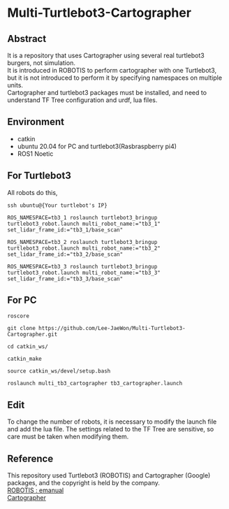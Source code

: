 # Multi-Turtlebot3-Cartographer

## Abstract
It is a repository that uses Cartographer using several real turtlebot3 burgers, not simulation.<br>
It is introduced in ROBOTIS to perform cartographer with one Turtlebot3, but it is not introduced to perform it by specifying namespaces on multiple units.<br>
Cartographer and turtlebot3 packages must be installed, and need to understand TF Tree configuration and urdf, lua files.<br>

## Environment
- catkin
- ubuntu 20.04 for PC and turtlebot3(Rasbraspberry pi4)
- ROS1 Noetic

## For Turtlebot3
All robots do this,
```
ssh ubuntu@{Your turtlebot's IP}
```
```
ROS_NAMESPACE=tb3_1 roslaunch turtlebot3_bringup turtlebot3_robot.launch multi_robot_name:="tb3_1" set_lidar_frame_id:="tb3_1/base_scan"
```
```
ROS_NAMESPACE=tb3_2 roslaunch turtlebot3_bringup turtlebot3_robot.launch multi_robot_name:="tb3_2" set_lidar_frame_id:="tb3_2/base_scan"
```
```
ROS_NAMESPACE=tb3_3 roslaunch turtlebot3_bringup turtlebot3_robot.launch multi_robot_name:="tb3_3" set_lidar_frame_id:="tb3_3/base_scan"
```

## For PC
```
roscore
```
```
git clone https://github.com/Lee-JaeWon/Multi-Turtlebot3-Cartographer.git
```
```
cd catkin_ws/
```
```
catkin_make
```
```
source catkin_ws/devel/setup.bash
```
```
roslaunch multi_tb3_cartographer tb3_cartographer.launch
```
## Edit
To change the number of robots, it is necessary to modify the launch file and add the lua file. The settings related to the TF Tree are sensitive, so care must be taken when modifying them.

## Reference
This repository used Turtlebot3 (ROBOTIS) and Cartographer (Google) packages, and the copyright is held by the company.<br>
[ROBOTIS : emanual](https://emanual.robotis.com/docs/en/platform/turtlebot3/slam/#run-slam-node)<br>
[Cartographer](https://google-cartographer-ros.readthedocs.io/en/latest/)